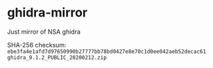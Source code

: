 # ghidra-mirror
Just mirror of NSA ghidra 

SHA-256 checksum: `ebe3fa4e1afd7d97650990b27777bb78bd0427e8e70c1d0ee042aeb52decac61 ghidra_9.1.2_PUBLIC_20200212.zip`
